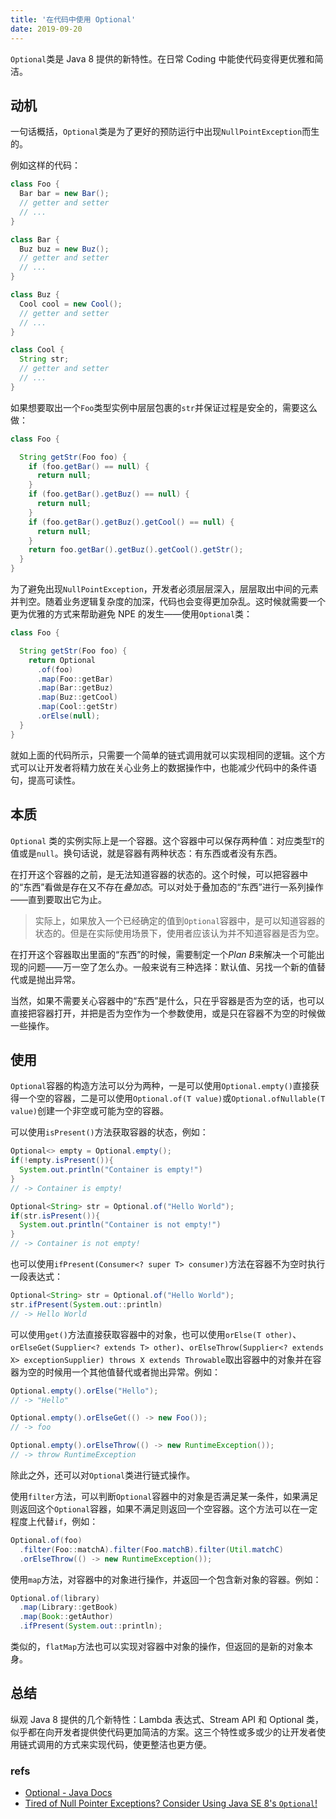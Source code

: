 ```yaml
---
title: '在代码中使用 Optional'
date: 2019-09-20
---
```


`Optional`类是 Java 8 提供的新特性。在日常 Coding 中能使代码变得更优雅和简洁。

## 动机

一句话概括，`Optional`类是为了更好的预防运行中出现`NullPointException`而生的。

例如这样的代码：

```java
class Foo {
  Bar bar = new Bar();
  // getter and setter
  // ...
}

class Bar {
  Buz buz = new Buz();
  // getter and setter
  // ...
}

class Buz {
  Cool cool = new Cool();
  // getter and setter
  // ...
}

class Cool {
  String str;
  // getter and setter
  // ...
}
```

如果想要取出一个`Foo`类型实例中层层包裹的`str`并保证过程是安全的，需要这么做：

```java
class Foo {

  String getStr(Foo foo) {
    if (foo.getBar() == null) {
      return null;
    }
    if (foo.getBar().getBuz() == null) {
      return null;
    }
    if (foo.getBar().getBuz().getCool() == null) {
      return null;
    }
    return foo.getBar().getBuz().getCool().getStr();
  }
}
```

为了避免出现`NullPointException`，开发者必须层层深入，层层取出中间的元素并判空。随着业务逻辑复杂度的加深，代码也会变得更加杂乱。这时候就需要一个更为优雅的方式来帮助避免 NPE 的发生——使用`Optional`类：

```java
class Foo {

  String getStr(Foo foo) {
    return Optional
      .of(foo)
      .map(Foo::getBar)
      .map(Bar::getBuz)
      .map(Buz::getCool)
      .map(Cool::getStr)
      .orElse(null);
  }
}
```

就如上面的代码所示，只需要一个简单的链式调用就可以实现相同的逻辑。这个方式可以让开发者将精力放在关心业务上的数据操作中，也能减少代码中的条件语句，提高可读性。

## 本质

`Optional` 类的实例实际上是一个容器。这个容器中可以保存两种值：对应类型`T`的值或是`null`。换句话说，就是容器有两种状态：有东西或者没有东西。

在打开这个容器的之前，是无法知道容器的状态的。这个时候，可以把容器中的“东西”看做是存在又不存在*叠加态*。可以对处于叠加态的“东西”进行一系列操作——直到要取出它为止。

> 实际上，如果放入一个已经确定的值到`Optional`容器中，是可以知道容器的状态的。但是在实际使用场景下，使用者应该认为并不知道容器是否为空。

在打开这个容器取出里面的“东西”的时候，需要制定一个*Plan B*来解决一个可能出现的问题——万一空了怎么办。一般来说有三种选择：默认值、另找一个新的值替代或是抛出异常。

当然，如果不需要关心容器中的“东西”是什么，只在乎容器是否为空的话，也可以直接把容器打开，并把是否为空作为一个参数使用，或是只在容器不为空的时候做一些操作。

## 使用

`Optional`容器的构造方法可以分为两种，一是可以使用`Optional.empty()`直接获得一个空的容器，二是可以使用`Optional.of(T value)`或`Optional.ofNullable(T value)`创建一个非空或可能为空的容器。

可以使用`isPresent()`方法获取容器的状态，例如：

```java
Optional<> empty = Optional.empty();
if(!empty.isPresent()){
  System.out.println("Container is empty!")
}
// -> Container is empty!

Optional<String> str = Optional.of("Hello World");
if(str.isPresent()){
  System.out.println("Container is not empty!")
}
// -> Container is not empty!
```

也可以使用`ifPresent(Consumer<? super T> consumer)`方法在容器不为空时执行一段表达式：

```java
Optional<String> str = Optional.of("Hello World");
str.ifPresent(System.out::println)
// -> Hello World
```

可以使用`get()`方法直接获取容器中的对象，也可以使用`orElse(T other)`、`orElseGet(Supplier<? extends T> other)`、`orElseThrow(Supplier<? extends X> exceptionSupplier) throws X extends Throwable`取出容器中的对象并在容器为空的时候用一个其他值替代或者抛出异常。例如：

```java
Optional.empty().orElse("Hello");
// -> "Hello"

Optional.empty().orElseGet(() -> new Foo());
// -> foo

Optional.empty().orElseThrow(() -> new RuntimeException());
// -> throw RuntimeException
```

除此之外，还可以对`Optional`类进行链式操作。

使用`filter`方法，可以判断`Optional`容器中的对象是否满足某一条件，如果满足则返回这个`Optional`容器，如果不满足则返回一个空容器。这个方法可以在一定程度上代替`if`，例如：

```java
Optional.of(foo)
  .filter(Foo::matchA).filter(Foo.matchB).filter(Util.matchC)
  .orElseThrow(() -> new RuntimeException());
```

使用`map`方法，对容器中的对象进行操作，并返回一个包含新对象的容器。例如：

```java
Optional.of(library)
  .map(Library::getBook)
  .map(Book::getAuthor)
  .ifPresent(System.out::println);
```

类似的，`flatMap`方法也可以实现对容器中对象的操作，但返回的是新的对象本身。

## 总结

纵观 Java 8 提供的几个新特性：Lambda 表达式、Stream API 和 Optional 类，似乎都在向开发者提供使代码更加简洁的方案。这三个特性或多或少的让开发者使用链式调用的方式来实现代码，使更整洁也更方便。

### refs

- [Optional - Java Docs](https://docs.oracle.com/javase/8/docs/api/java/util/Optional.html)
- [Tired of Null Pointer Exceptions? Consider Using Java SE 8's `Optional`!](https://www.oracle.com/technetwork/articles/java/java8-optional-2175753.html)

